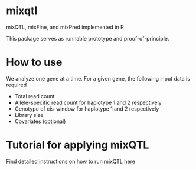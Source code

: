 # mixqtl

mixQTL, mixFine, and mixPred implemented in R

This package serves as runnable prototype and proof-of-principle.


# How to use

We analyze one gene at a time. 
For a given gene, the following input data is required

* Total read count
* Allele-specific read count for haplotype 1 and 2 respectively
* Genotype of cis-window for haplotype 1 and 2 respectively
* Library size
* Covariates (optional)

# Tutorial for applying mixQTL
Find detailed instructions on how to run mixQTL [here](https://github.com/hakyimlab/mixqtl/wiki/Example-and-tutorial)
